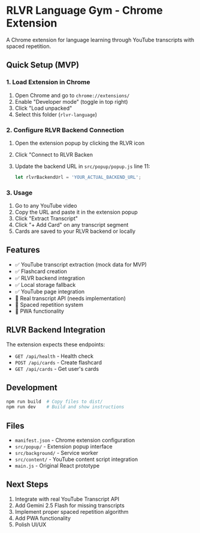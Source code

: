 # RLVR Language Gym - Chrome Extension

A Chrome extension for language learning through YouTube transcripts with spaced repetition.

## Quick Setup (MVP)

### 1. Load Extension in Chrome
1. Open Chrome and go to `chrome://extensions/`
2. Enable "Developer mode" (toggle in top right)
3. Click "Load unpacked"
4. Select this folder (`rlvr-language`)

### 2. Configure RLVR Backend Connection
1. Open the extension popup by clicking the RLVR icon
2. Click "Connect to RLVR Backen


3. Update the backend URL in `src/popup/popup.js` line 11:
   ```javascript
   let rlvrBackendUrl = 'YOUR_ACTUAL_BACKEND_URL';
   ```

### 3. Usage
1. Go to any YouTube video
2. Copy the URL and paste it in the extension popup
3. Click "Extract Transcript"
4. Click "+ Add Card" on any transcript segment
5. Cards are saved to your RLVR backend or locally

## Features
- ✅ YouTube transcript extraction (mock data for MVP)
- ✅ Flashcard creation
- ✅ RLVR backend integration
- ✅ Local storage fallback
- ✅ YouTube page integration
- 🚧 Real transcript API (needs implementation)
- 🚧 Spaced repetition system
- 🚧 PWA functionality

## RLVR Backend Integration
The extension expects these endpoints:
- `GET /api/health` - Health check
- `POST /api/cards` - Create flashcard
- `GET /api/cards` - Get user's cards

## Development
```bash
npm run build  # Copy files to dist/
npm run dev    # Build and show instructions
```

## Files
- `manifest.json` - Chrome extension configuration
- `src/popup/` - Extension popup interface
- `src/background/` - Service worker
- `src/content/` - YouTube content script integration
- `main.js` - Original React prototype

## Next Steps
1. Integrate with real YouTube Transcript API
2. Add Gemini 2.5 Flash for missing transcripts  
3. Implement proper spaced repetition algorithm
4. Add PWA functionality
5. Polish UI/UX